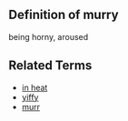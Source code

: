 ## Definition of murry

being horny, aroused

## Related Terms

- [in heat](./in%20heat)
- [yiffy](./yiffy)
- [murr](./murr)
